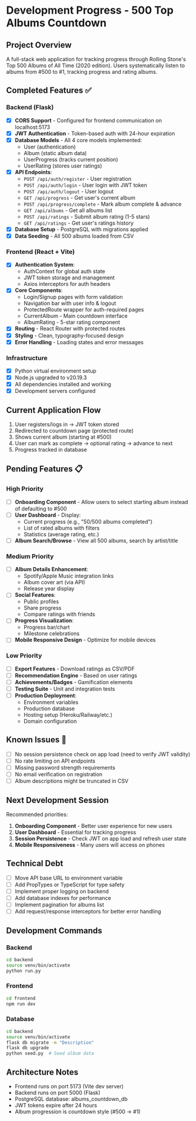 # Development Progress - 500 Top Albums Countdown

## Project Overview
A full-stack web application for tracking progress through Rolling Stone's Top 500 Albums of All Time (2020 edition). Users systematically listen to albums from #500 to #1, tracking progress and rating albums.

## Completed Features ✅

### Backend (Flask)
- [x] **CORS Support** - Configured for frontend communication on localhost:5173
- [x] **JWT Authentication** - Token-based auth with 24-hour expiration
- [x] **Database Models** - All 4 core models implemented:
  - User (authentication)
  - Album (static album data)
  - UserProgress (tracks current position)
  - UserRating (stores user ratings)
- [x] **API Endpoints**:
  - `POST /api/auth/register` - User registration
  - `POST /api/auth/login` - User login with JWT token
  - `POST /api/auth/logout` - User logout
  - `GET /api/progress` - Get user's current album
  - `POST /api/progress/complete` - Mark album complete & advance
  - `GET /api/albums` - Get all albums list
  - `POST /api/ratings` - Submit album rating (1-5 stars)
  - `GET /api/ratings` - Get user's ratings history
- [x] **Database Setup** - PostgreSQL with migrations applied
- [x] **Data Seeding** - All 500 albums loaded from CSV

### Frontend (React + Vite)
- [x] **Authentication System**:
  - AuthContext for global auth state
  - JWT token storage and management
  - Axios interceptors for auth headers
- [x] **Core Components**:
  - Login/Signup pages with form validation
  - Navigation bar with user info & logout
  - ProtectedRoute wrapper for auth-required pages
  - CurrentAlbum - Main countdown interface
  - AlbumRating - 5-star rating component
- [x] **Routing** - React Router with protected routes
- [x] **Styling** - Clean, typography-focused design
- [x] **Error Handling** - Loading states and error messages

### Infrastructure
- [x] Python virtual environment setup
- [x] Node.js upgraded to v20.19.3
- [x] All dependencies installed and working
- [x] Development servers configured

## Current Application Flow
1. User registers/logs in → JWT token stored
2. Redirected to countdown page (protected route)
3. Shows current album (starting at #500)
4. User can mark as complete → optional rating → advance to next
5. Progress tracked in database

## Pending Features 📋

### High Priority
- [ ] **Onboarding Component** - Allow users to select starting album instead of defaulting to #500
- [ ] **User Dashboard** - Display:
  - Current progress (e.g., "50/500 albums completed")
  - List of rated albums with filters
  - Statistics (average rating, etc.)
- [ ] **Album Search/Browse** - View all 500 albums, search by artist/title

### Medium Priority
- [ ] **Album Details Enhancement**:
  - Spotify/Apple Music integration links
  - Album cover art (via API)
  - Release year display
- [ ] **Social Features**:
  - Public profiles
  - Share progress
  - Compare ratings with friends
- [ ] **Progress Visualization**:
  - Progress bar/chart
  - Milestone celebrations
- [ ] **Mobile Responsive Design** - Optimize for mobile devices

### Low Priority
- [ ] **Export Features** - Download ratings as CSV/PDF
- [ ] **Recommendation Engine** - Based on user ratings
- [ ] **Achievements/Badges** - Gamification elements
- [ ] **Testing Suite** - Unit and integration tests
- [ ] **Production Deployment**:
  - Environment variables
  - Production database
  - Hosting setup (Heroku/Railway/etc.)
  - Domain configuration

## Known Issues 🐛
- [ ] No session persistence check on app load (need to verify JWT validity)
- [ ] No rate limiting on API endpoints
- [ ] Missing password strength requirements
- [ ] No email verification on registration
- [ ] Album descriptions might be truncated in CSV

## Next Development Session
Recommended priorities:
1. **Onboarding Component** - Better user experience for new users
2. **User Dashboard** - Essential for tracking progress
3. **Session Persistence** - Check JWT on app load and refresh user state
4. **Mobile Responsiveness** - Many users will access on phones

## Technical Debt
- [ ] Move API base URL to environment variable
- [ ] Add PropTypes or TypeScript for type safety
- [ ] Implement proper logging on backend
- [ ] Add database indexes for performance
- [ ] Implement pagination for albums list
- [ ] Add request/response interceptors for better error handling

## Development Commands

### Backend
```bash
cd backend
source venv/bin/activate
python run.py
```

### Frontend
```bash
cd frontend
npm run dev
```

### Database
```bash
cd backend
source venv/bin/activate
flask db migrate -m "Description"
flask db upgrade
python seed.py  # Seed album data
```

## Architecture Notes
- Frontend runs on port 5173 (Vite dev server)
- Backend runs on port 5000 (Flask)
- PostgreSQL database: albums_countdown_db
- JWT tokens expire after 24 hours
- Album progression is countdown style (#500 → #1)